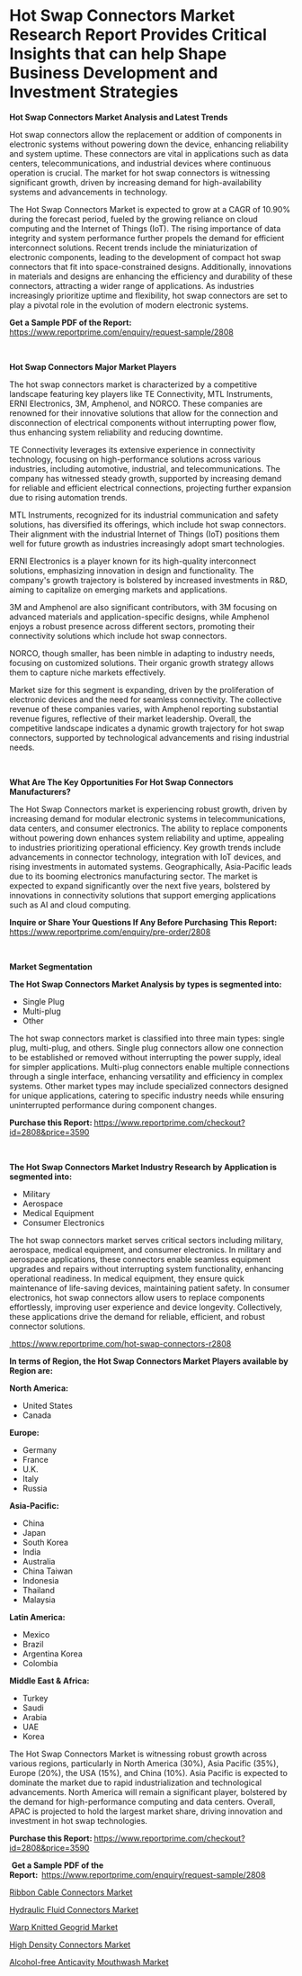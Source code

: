 <p><h1>Hot Swap Connectors Market Research Report Provides Critical Insights that can help Shape Business Development and Investment Strategies</h1></p><p><strong>Hot Swap Connectors Market Analysis and Latest Trends</strong></p>
<p><p>Hot swap connectors allow the replacement or addition of components in electronic systems without powering down the device, enhancing reliability and system uptime. These connectors are vital in applications such as data centers, telecommunications, and industrial devices where continuous operation is crucial. The market for hot swap connectors is witnessing significant growth, driven by increasing demand for high-availability systems and advancements in technology.</p><p>The Hot Swap Connectors Market is expected to grow at a CAGR of 10.90% during the forecast period, fueled by the growing reliance on cloud computing and the Internet of Things (IoT). The rising importance of data integrity and system performance further propels the demand for efficient interconnect solutions. Recent trends include the miniaturization of electronic components, leading to the development of compact hot swap connectors that fit into space-constrained designs. Additionally, innovations in materials and designs are enhancing the efficiency and durability of these connectors, attracting a wider range of applications. As industries increasingly prioritize uptime and flexibility, hot swap connectors are set to play a pivotal role in the evolution of modern electronic systems.</p></p>
<p><strong>Get a Sample PDF of the Report:&nbsp;</strong> <a href="https://www.reportprime.com/enquiry/request-sample/2808">https://www.reportprime.com/enquiry/request-sample/2808</a></p>
<p>&nbsp;</p>
<p><strong>Hot Swap Connectors Major Market Players</strong></p>
<p><p>The hot swap connectors market is characterized by a competitive landscape featuring key players like TE Connectivity, MTL Instruments, ERNI Electronics, 3M, Amphenol, and NORCO. These companies are renowned for their innovative solutions that allow for the connection and disconnection of electrical components without interrupting power flow, thus enhancing system reliability and reducing downtime.</p><p>TE Connectivity leverages its extensive experience in connectivity technology, focusing on high-performance solutions across various industries, including automotive, industrial, and telecommunications. The company has witnessed steady growth, supported by increasing demand for reliable and efficient electrical connections, projecting further expansion due to rising automation trends.</p><p>MTL Instruments, recognized for its industrial communication and safety solutions, has diversified its offerings, which include hot swap connectors. Their alignment with the industrial Internet of Things (IoT) positions them well for future growth as industries increasingly adopt smart technologies.</p><p>ERNI Electronics is a player known for its high-quality interconnect solutions, emphasizing innovation in design and functionality. The company's growth trajectory is bolstered by increased investments in R&D, aiming to capitalize on emerging markets and applications.</p><p>3M and Amphenol are also significant contributors, with 3M focusing on advanced materials and application-specific designs, while Amphenol enjoys a robust presence across different sectors, promoting their connectivity solutions which include hot swap connectors.</p><p>NORCO, though smaller, has been nimble in adapting to industry needs, focusing on customized solutions. Their organic growth strategy allows them to capture niche markets effectively.</p><p>Market size for this segment is expanding, driven by the proliferation of electronic devices and the need for seamless connectivity. The collective revenue of these companies varies, with Amphenol reporting substantial revenue figures, reflective of their market leadership. Overall, the competitive landscape indicates a dynamic growth trajectory for hot swap connectors, supported by technological advancements and rising industrial needs.</p></p>
<p>&nbsp;</p>
<p><strong>What Are The Key Opportunities For Hot Swap Connectors Manufacturers?</strong></p>
<p><p>The Hot Swap Connectors market is experiencing robust growth, driven by increasing demand for modular electronic systems in telecommunications, data centers, and consumer electronics. The ability to replace components without powering down enhances system reliability and uptime, appealing to industries prioritizing operational efficiency. Key growth trends include advancements in connector technology, integration with IoT devices, and rising investments in automated systems. Geographically, Asia-Pacific leads due to its booming electronics manufacturing sector. The market is expected to expand significantly over the next five years, bolstered by innovations in connectivity solutions that support emerging applications such as AI and cloud computing.</p></p>
<p><strong>Inquire or Share Your Questions If Any Before Purchasing This Report:</strong> <a href="https://www.reportprime.com/enquiry/pre-order/2808">https://www.reportprime.com/enquiry/pre-order/2808</a></p>
<p>&nbsp;</p>
<p><strong>Market Segmentation</strong></p>
<p><strong>The Hot Swap Connectors Market Analysis by types is segmented into:</strong></p>
<p><ul><li>Single Plug</li><li>Multi-plug</li><li>Other</li></ul></p>
<p><p>The hot swap connectors market is classified into three main types: single plug, multi-plug, and others. Single plug connectors allow one connection to be established or removed without interrupting the power supply, ideal for simpler applications. Multi-plug connectors enable multiple connections through a single interface, enhancing versatility and efficiency in complex systems. Other market types may include specialized connectors designed for unique applications, catering to specific industry needs while ensuring uninterrupted performance during component changes.</p></p>
<p><strong>Purchase this Report:&nbsp;</strong><a href="https://www.reportprime.com/checkout?id=2808&price=3590">https://www.reportprime.com/checkout?id=2808&price=3590</a></p>
<p>&nbsp;</p>
<p><strong>The Hot Swap Connectors Market Industry Research by Application is segmented into:</strong></p>
<p><ul><li>Military</li><li>Aerospace</li><li>Medical Equipment</li><li>Consumer Electronics</li></ul></p>
<p><p>The hot swap connectors market serves critical sectors including military, aerospace, medical equipment, and consumer electronics. In military and aerospace applications, these connectors enable seamless equipment upgrades and repairs without interrupting system functionality, enhancing operational readiness. In medical equipment, they ensure quick maintenance of life-saving devices, maintaining patient safety. In consumer electronics, hot swap connectors allow users to replace components effortlessly, improving user experience and device longevity. Collectively, these applications drive the demand for reliable, efficient, and robust connector solutions.</p></p>
<p><a href="https://www.reportprime.com/hot-swap-connectors-r2808">&nbsp;https://www.reportprime.com/hot-swap-connectors-r2808</a></p>
<p><strong>In terms of Region, the Hot Swap Connectors Market Players available by Region are:</strong></p>
<p>
    <p> <strong> North America: </strong>
        <ul>
            <li>United States</li>
            <li>Canada</li>
        </ul>
        </p> 
    <p> <strong> Europe: </strong>
        <ul>
            <li>Germany</li>
            <li>France</li>
            <li>U.K.</li>
            <li>Italy</li>
            <li>Russia</li>
        </ul>
        </p> 
    <p> <strong> Asia-Pacific: </strong>
        <ul>
            <li>China</li>
            <li>Japan</li>
            <li>South Korea</li>
            <li>India</li>
            <li>Australia</li>
            <li>China Taiwan</li>
            <li>Indonesia</li>
            <li>Thailand</li>
            <li>Malaysia</li>
        </ul>
        </p> 
    <p> <strong> Latin America: </strong>
        <ul>
            <li>Mexico</li>
            <li>Brazil</li>
            <li>Argentina Korea</li>
            <li>Colombia</li>
        </ul>
        </p> 
    <p> <strong> Middle East & Africa: </strong>
        <ul>
            <li>Turkey</li>
            <li>Saudi</li>
            <li>Arabia</li>
            <li>UAE</li>
            <li>Korea</li>
        </ul>
    </p>
    </p>
<p><p>The Hot Swap Connectors Market is witnessing robust growth across various regions, particularly in North America (30%), Asia Pacific (35%), Europe (20%), the USA (15%), and China (10%). Asia Pacific is expected to dominate the market due to rapid industrialization and technological advancements. North America will remain a significant player, bolstered by the demand for high-performance computing and data centers. Overall, APAC is projected to hold the largest market share, driving innovation and investment in hot swap technologies.</p></p>
<p><strong>Purchase this Report: </strong><a href="https://www.reportprime.com/checkout?id=2808&price=3590">https://www.reportprime.com/checkout?id=2808&price=3590</a></p>
<p>&nbsp;<strong>Get a Sample PDF of the Report:&nbsp;&nbsp;</strong><a href="https://www.reportprime.com/enquiry/request-sample/2808">https://www.reportprime.com/enquiry/request-sample/2808</a></p>
<p><strong></strong></p>
<p><p><a href="https://github.com/NasrinKhan99/Market-Research-Report-List-1/blob/main/ribbon-cable-connectors-market.md">Ribbon Cable Connectors Market</a></p><p><a href="https://www.linkedin.com/pulse/what-emerging-market-trends-hydraulic-fluid-connectors-detailed-c5mfe?trackingId=2lYYnct2ScWOIH6CCIvP1g%3D%3D">Hydraulic Fluid Connectors Market</a></p><p><a href="https://issuu.com/reportprime-2/docs/warp-knitted-geogrid-market-size-20_5a1b503786d859">Warp Knitted Geogrid Market</a></p><p><a href="https://github.com/petbigbeepjn/Market-Research-Report-List-1/blob/main/high-density-connectors-market.md">High Density Connectors Market</a></p><p><a href="https://issuu.com/reportprime-2/docs/alcohol-free-anticavity-mouthwash-m_5ee4a41422ed87">Alcohol-free Anticavity Mouthwash Market</a></p></p>